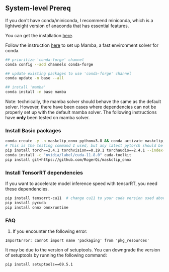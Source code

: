 ## System-level Prereq

If you don't have conda/miniconda, I recommend miniconda, which is a lightweight version of anaconda that has essential features.

You can get the installation [here](https://docs.anaconda.com/free/miniconda/).

Follow the instruction [here](https://stackoverflow.com/questions/76760906/installing-mamba-on-a-machine-with-conda) to set up Mamba, a fast environment solver for conda.

```bash
## prioritize 'conda-forge' channel
conda config --add channels conda-forge

## update existing packages to use 'conda-forge' channel
conda update -n base --all

## install 'mamba'
conda install -n base mamba
```

Note: technically, the mamba solver should behave the same as the default solver. However, there have been cases where dependencies
can not be properly set up with the default mamba solver. The following instructions have **only** been tested on mamba solver.

### Install Basic packages

```bash
conda create -y -n maskclip_onnx python=3.8 && conda activate maskclip_onnx
# This is the testing command I used, but any latest pytorch should be fine
pip install torch==2.4.1 torchvision==0.19.1 torchaudio==2.4.1 --index-url https://download.pytorch.org/whl/cu118
conda install -c "nvidia/label/cuda-11.8.0" cuda-toolkit
pip install git+https://github.com/RogerQi/maskclip_onnx
```

### Install TensorRT dependencies

If you want to accelerate model inference speed with tensorRT, you need these dependencies.

```bash
pip install tensorrt-cu11  # change cu11 to your cuda version used above
pip install pycuda
pip install onnx onnxruntime
```

### FAQ

1. If you encounter the following error:
```
ImportError: cannot import name 'packaging' from 'pkg_resources' 
```

It may be due to the version of setuptools. You can downgrade the version of setuptools by running the following command:
```
pip install setuptools==69.5.1
```